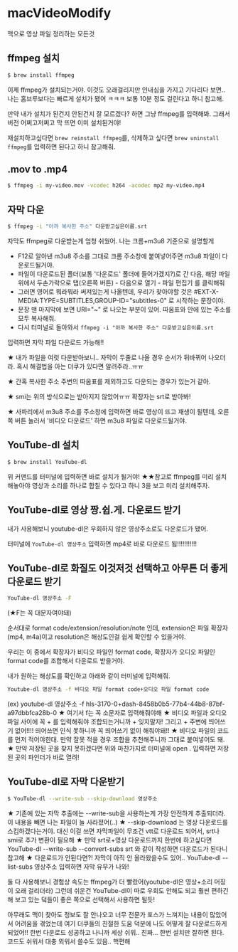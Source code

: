 # macVideoModify
맥으로 영상 파일 정리하는 모든것

## ffmpeg 설치
```bash
$ brew install ffmpeg
```
이제 ffmpeg가 설치되는거야. 이것도 오래걸리지만 인내심을 가지고 기다리다 보면.. 나는 홈브루보다는 빠르게 설치가 됐어 ㅋㅋㅋ 보통 10분 정도 걸린다고 하니 참고해.

만약 내가 설치가 된건지 안된건지 잘 모르겠다? 하면 그냥 ffmpeg를 입력해봐. 그래서 버전 어쩌고저쩌고 막 뜨면 이미 설치된거야!

재설치하고싶다면 `brew reinstall ffmpeg`를, 삭제하고 싶다면 `brew uninstall ffmpeg`를 입력하면 된다고 하니 참고해줘.

## .mov to .mp4
```bash
$ ffmpeg -i my-video.mov -vcodec h264 -acodec mp2 my-video.mp4
```

## 자막 다운
```bash
$ ffmpeg -i "아까 복사한 주소" 다운받고싶은이름.srt 
```
자막도 ffmpeg로 다운받는게 엄청 쉬웠어. 나는 크롬+m3u8 기준으로 설명할게
- F12로 알아낸 m3u8 주소를 그대로 크롬 주소창에 붙여넣어주면 m3u8 파일이 다운로드될거야.
- 파일이 다운로드된 폴더(보통 '다운로드' 폴더에 들어가겠지?)로 간 다음, 해당 파일 위에서 두손가락으로 탭(오른쪽 버튼) - 다음으로 열기 - 파일 편집기 를 클릭해줘
- 그러면 영어로 뭐라뭐라 써져있는게 나올텐데, 우리가 찾아야할 것은 #EXT-X-MEDIA:TYPE=SUBTITLES,GROUP-ID="subtitles-0" 로 시작하는 문장이야.
- 문장 맨 마지막에 보면 URI="~" 로 나오는 부분이 있어. 따옴표와 안에 있는 주소를 모두 복사해줘.
- 다시 터미널로 돌아와서 `ffmpeg -i "아까 복사한 주소" 다운받고싶은이름.srt`

입력하면 자막 파일 다운로드 가능해!!

★ 내가 파일을 여럿 다운받아보니.. 자막이 두줄로 나올 경우 순서가 뒤바뀌어 나오더라. 혹시 해결법을 아는 더쿠가 있다면 알려주라..ㅠㅠ

★ 간혹 복사한 주소 주변의 따옴표를 제외하고도 다운되는 경우가 있는거 같아.

★ smi는 위의 방식으로는 받아지지 않았어ㅠㅠ 확장자는 srt로 받아봐!

★ 사파리에서 m3u8 주소를 주소창에 입력하면 바로 영상이 뜨고 재생이 될텐데, 오른쪽 버튼 눌러서 '비디오 다운로드' 하면 m3u8 파일로 다운로드될거야. 

## YouTube-dl 설치
```bash 
$ brew install YouTube-dl
```
위 커맨드를 터미널에 입력하면 바로 설치가 될거야! ★★참고로 ffmpeg를 미리 설치해놓아야 영상과 소리를 하나로 합칠 수 있다고 하니 3을 보고 미리 설치해주자.

## YouTube-dl로 영상 짱.쉽.게. 다운로드 받기

내가 사용해보니 youtube-dl은 우회하지 않은 영상주소로도 다운로드가 됐어. 

터미널에 `YouTube-dl 영상주소` 입력하면 mp4로 바로 다운로드 됨!!!!!!!!!!! 

## YouTube-dl로 화질도 이것저것 선택하고 아무튼 더 좋게 다운로드 받기
```bash
YouTube-dl 영상주소 -F
```
(★F는 꼭 대문자여야돼) 

순서대로 format code/extension/resolution/note 인데, extension은 파일 확장자(mp4, m4a)이고 resolution은 해상도인걸 쉽게 확인할 수 있을거야.

우리는 이 중에서 확장자가 비디오 파일인 format code, 확장자가 오디오 파일인 format code를 조합해서 다운로드 받을거야.

내가 원하는 해상도를 확인하고 아래와 같이 터미널에 입력해줘.

```bash
Youtube-dl 영상주소 -f 비디오 파일 format code+오디오 파일 format code
```
(ex) youtube-dl 영상주소 -f hls-3170-0+dash-8458b0b5-77b4-44b8-87bf-a97dbbfca28b-0
★ 여기서 f는 꼭 소문자로 입력해줘야해
★ 비디오 파일과 오디오 파일 사이에 꼭 + 를 입력해줘야 조합되는거니까 + 잊지말자! 그리고 + 주변에 띄어쓰기 없어!!!! 띄어쓰면 인식 못하니까 꼭 띄어쓰기 없이 해줘야돼!!
★ 비디오 파일의 코드를 먼저 적어야한대. 만약 잘못 적을 경우 조합을 추천해주니까 그대로 붙여넣어도 돼.
★ 만약 저장된 곳을 찾지 못하겠다면 위와 마찬가지로 터미널에 open . 입력하면 저장된 곳의 파인더가 바로 열려!

## YouTube-dl로 자막 다운받기
```bash
$ YouTube-dl --write-sub --skip-download 영상주소
```

★ 기존에 있는 자막 추출에는 --write-sub을 사용하는게 가장 안전하게 추출되더라. 이 내용을 빼면 나는 파일이 늘 사라졌어(..)
★ --skip-download 는 영상 다운로드를 스킵하겠다는거야. 대신 이걸 쓰면 자막파일이 무조건 vtt로 다운로드 되어서, srt나 smi로 추가 변환이 필요해
★ 만약 srt로+영상 다운로드까지 한번에 하고싶다면 YouTube-dl --write-sub --convert-subs srt 와 같이 작성하면 다운로드가 된다니 참고해
★ 다운로드가 안된다면?! 자막이 아직 안 올라왔을수도 있어.. YouTube-dl --list-subs 영상주소 입력하면 자막 유무가 나와!

둘 다 사용해보니 경험상 속도는 ffmpeg가 더 빨랐어(youtube-dl은 영상+소리 머징이 오래 걸리더라) 그런데 쉬운건 YouTube-dl이 따로 우회도 안해도 되고 훨씬 편하긴 해 보고 있는 덬들이 좋은 쪽으로 선택해서 사용하면 될듯!

아무래도 맥이 찾아도 정보도 잘 안나오고 너무 전문가 포스가 느껴지는 내용이 많았어서 어려움을 겪었는데 여기 더쿠들의 친절한 도움 덕분에 나도 어떻게 잘 다운로드하게 되었어!! 한번 다운로드 성공하고 나니까 세상 쉬워.. 진짜... 한번 설치만 잘하면 된다. 코드도 쉬워서 대충 외워서 쓸수도 있음.. 핵편해



